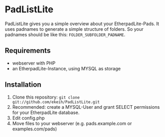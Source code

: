 PadListLite
===========

PadListLite gives you a simple overview about your EtherpadLite-Pads. It uses padnames to generate a simple structure of folders. So your padnames should be like this: `FOLDER_SUBFOLDER_PADNAME`.

## Requirements
* webserver with PHP
* an EtherpadLite-Instance, using MYSQL as storage

## Installation

1. Clone this repository: `git clone git://github.com/ekeih/PadListLite.git`
2. Recommended: create a MYSQL-User and grant SELECT permissions for your EtherpadLite database.
3. Edit config.php
4. Move files to your webserver (e.g. pads.example.com or examples.com/pads)
